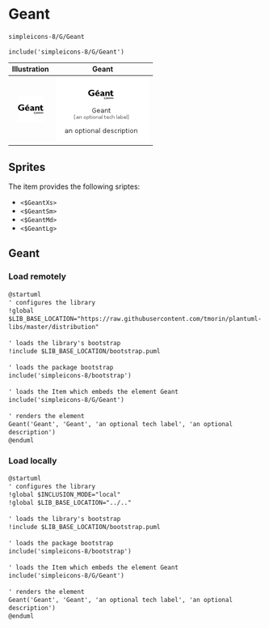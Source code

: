 # Geant


```text
simpleicons-8/G/Geant
```

```text
include('simpleicons-8/G/Geant')
```



| Illustration | Geant |
| :---: | :---: |
| ![illustration for Illustration](../../simpleicons-8/G/Geant.png) | ![illustration for Geant](../../simpleicons-8/G/Geant.Local.png) |



## Sprites
The item provides the following sriptes:

- `<$GeantXs>`
- `<$GeantSm>`
- `<$GeantMd>`
- `<$GeantLg>`





## Geant

### Load remotely
```plantuml
@startuml
' configures the library
!global $LIB_BASE_LOCATION="https://raw.githubusercontent.com/tmorin/plantuml-libs/master/distribution"

' loads the library's bootstrap
!include $LIB_BASE_LOCATION/bootstrap.puml

' loads the package bootstrap
include('simpleicons-8/bootstrap')

' loads the Item which embeds the element Geant
include('simpleicons-8/G/Geant')

' renders the element
Geant('Geant', 'Geant', 'an optional tech label', 'an optional description')
@enduml
```

### Load locally
```plantuml
@startuml
' configures the library
!global $INCLUSION_MODE="local"
!global $LIB_BASE_LOCATION="../.."

' loads the library's bootstrap
!include $LIB_BASE_LOCATION/bootstrap.puml

' loads the package bootstrap
include('simpleicons-8/bootstrap')

' loads the Item which embeds the element Geant
include('simpleicons-8/G/Geant')

' renders the element
Geant('Geant', 'Geant', 'an optional tech label', 'an optional description')
@enduml
```

